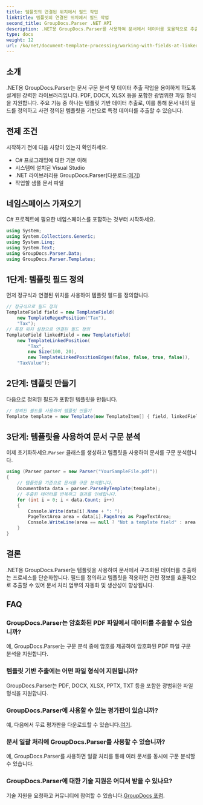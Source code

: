 ```yaml
---
title: 템플릿의 연결된 위치에서 필드 작업
linktitle: 템플릿의 연결된 위치에서 필드 작업
second_title: GroupDocs.Parser .NET API
description: .NET용 GroupDocs.Parser를 사용하여 문서에서 데이터를 효율적으로 추출하는 방법을 알아보세요. 코드 예제가 포함된 단계별 튜토리얼입니다.
type: docs
weight: 12
url: /ko/net/document-template-processing/working-with-fields-at-linked-positions-in-templates/
---
```

## 소개
.NET용 GroupDocs.Parser는 문서 구문 분석 및 데이터 추출 작업을 용이하게 하도록 설계된 강력한 라이브러리입니다. PDF, DOCX, XLSX 등을 포함한 광범위한 파일 형식을 지원합니다. 주요 기능 중 하나는 템플릿 기반 데이터 추출로, 이를 통해 문서 내의 필드를 정의하고 사전 정의된 템플릿을 기반으로 특정 데이터를 추출할 수 있습니다.
## 전제 조건
시작하기 전에 다음 사항이 있는지 확인하세요.
- C# 프로그래밍에 대한 기본 이해
- 시스템에 설치된 Visual Studio
-  .NET 라이브러리용 GroupDocs.Parser(다운로드:[여기](https://releases.groupdocs.com/parser/net/))
- 작업할 샘플 문서 파일

## 네임스페이스 가져오기
C# 프로젝트에 필요한 네임스페이스를 포함하는 것부터 시작하세요.
```csharp
using System;
using System.Collections.Generic;
using System.Linq;
using System.Text;
using GroupDocs.Parser.Data;
using GroupDocs.Parser.Templates;
```
## 1단계: 템플릿 필드 정의
먼저 정규식과 연결된 위치를 사용하여 템플릿 필드를 정의합니다.
```csharp
// 정규식으로 필드 정의
TemplateField field = new TemplateField(
    new TemplateRegexPosition("Tax"),
    "Tax");
// 특정 위치 설정으로 연결된 필드 정의
TemplateField linkedField = new TemplateField(
    new TemplateLinkedPosition(
        "Tax",
        new Size(100, 20),
        new TemplateLinkedPositionEdges(false, false, true, false)),
    "TaxValue");
```
## 2단계: 템플릿 만들기
다음으로 정의된 필드가 포함된 템플릿을 만듭니다.
```csharp
// 정의된 필드를 사용하여 템플릿 만들기
Template template = new Template(new TemplateItem[] { field, linkedField });
```
## 3단계: 템플릿을 사용하여 문서 구문 분석
 이제 초기화하세요.`Parser` 클래스를 생성하고 템플릿을 사용하여 문서를 구문 분석합니다.
```csharp
using (Parser parser = new Parser("YourSampleFile.pdf"))
{
    // 템플릿을 기준으로 문서를 구문 분석합니다.
    DocumentData data = parser.ParseByTemplate(template);
    // 추출된 데이터를 반복하고 결과를 인쇄합니다.
    for (int i = 0; i < data.Count; i++)
    {
        Console.Write(data[i].Name + ": ");
        PageTextArea area = data[i].PageArea as PageTextArea;
        Console.WriteLine(area == null ? "Not a template field" : area.Text);
    }
}
```

## 결론
.NET용 GroupDocs.Parser는 템플릿을 사용하여 문서에서 구조화된 데이터를 추출하는 프로세스를 단순화합니다. 필드를 정의하고 템플릿을 적용하면 관련 정보를 효율적으로 추출할 수 있어 문서 처리 업무의 자동화 및 생산성이 향상됩니다.

## FAQ
### GroupDocs.Parser는 암호화된 PDF 파일에서 데이터를 추출할 수 있습니까?
예, GroupDocs.Parser는 구문 분석 중에 암호를 제공하여 암호화된 PDF 파일 구문 분석을 지원합니다.
### 템플릿 기반 추출에는 어떤 파일 형식이 지원됩니까?
GroupDocs.Parser는 PDF, DOCX, XLSX, PPTX, TXT 등을 포함한 광범위한 파일 형식을 지원합니다.
### GroupDocs.Parser에 사용할 수 있는 평가판이 있습니까?
 예, 다음에서 무료 평가판을 다운로드할 수 있습니다.[여기](https://releases.groupdocs.com/).
### 문서 일괄 처리에 GroupDocs.Parser를 사용할 수 있습니까?
예, GroupDocs.Parser를 사용하면 일괄 처리를 통해 여러 문서를 동시에 구문 분석할 수 있습니다.
### GroupDocs.Parser에 대한 기술 지원은 어디서 받을 수 있나요?
 기술 지원을 요청하고 커뮤니티에 참여할 수 있습니다.[GroupDocs 포럼](https://forum.groupdocs.com/c/parser/17).